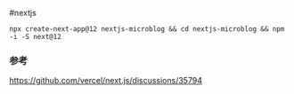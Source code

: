 #nextjs

```
npx create-next-app@12 nextjs-microblog && cd nextjs-microblog && npm -i -S next@12
```

### 参考
https://github.com/vercel/next.js/discussions/35794